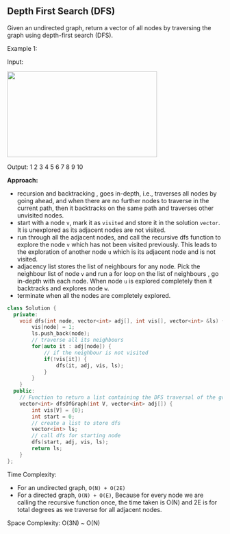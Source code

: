 ## Depth First Search (DFS)
Given an undirected graph, return a vector of all nodes by traversing the graph using depth-first search (DFS).

Example 1:

Input:


<img src = "https://lh6.googleusercontent.com/yQxrjm3_PAP7YbKRwtyz14xWvOQEFLMsLUarnZFSEm4qpB4gKR4NhlKTsNcF_WUkC2TQWOoT9A75KWG7ISIS5Ger-sCq5enP7vtQPxPJaUDh_3XCb_InMc7dAqWXBtm_-kUNBpN80LnSe7Glirts9TA" 
    height=200px width=350px />

Output: 1 2 3 4 5 6 7 8 9 10

**Approach:**
- recursion and backtracking , goes in-depth, i.e., traverses all nodes by going ahead, and when there are no further nodes to traverse in the current path, then it backtracks on the same path and traverses
other unvisited nodes.
- start with a node `v`, mark it as `visited` and store it in the solution `vector`. It is unexplored as its adjacent nodes are not visited.
- run through all the adjacent nodes, and call the recursive dfs function to explore the node `v` which has not been visited previously. This leads to the exploration of another node `u` which is its adjacent
node and is not visited. 
- adjacency list stores the list of neighbours for any node. Pick the neighbour list of node `v` and run a for loop on the list of neighbours , go in-depth with each node. When node `u` is explored completely
then it backtracks and explores node `w`.
- terminate when all the nodes are completely explored.

```cpp
class Solution {
  private: 
    void dfs(int node, vector<int> adj[], int vis[], vector<int> &ls) {
        vis[node] = 1; 
        ls.push_back(node); 
        // traverse all its neighbours
        for(auto it : adj[node]) {
            // if the neighbour is not visited
            if(!vis[it]) {
                dfs(it, adj, vis, ls); 
            }
        }
    }
  public:
    // Function to return a list containing the DFS traversal of the graph.
    vector<int> dfsOfGraph(int V, vector<int> adj[]) {
        int vis[V] = {0}; 
        int start = 0;
        // create a list to store dfs
        vector<int> ls; 
        // call dfs for starting node
        dfs(start, adj, vis, ls); 
        return ls; 
    }
};
```
Time Complexity: 
- For an undirected graph, `O(N) + O(2E)`
- For a directed graph, `O(N) + O(E)`, Because for every node we are calling the recursive function once, the time taken is O(N) and 2E is for total degrees as we traverse for all adjacent nodes.

Space Complexity: O(3N) ~ O(N)
